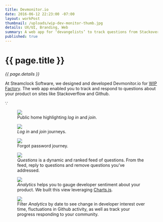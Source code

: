 ```yaml
---
title: Devmonitor.io
date: 2016-06-12 22:23:00 -07:00
layout: workPost
thumbnail: /uploads/wip-dev-monitor-thumb.jpg
details: UX/UI, Branding, Web
summary: A web app for ‘devangelists’ to track questions from Stackoverflow.
published: true
---
```

<div class="mw-900  u-mar-auto  u-mar-b05">
    <h1 class="u-noMargin u-mar-b01  u-textAlign-center  c-grey03">{{ page.title }}</h1>
    <p class="as-h5  u-textAlign-center  u-mar-b05  c-grey04"><em>{{ page.details }}</em></p>
    <p class="as-h3  u-textAlign-center  c-grey04">At Steamclock Software, we designed and developed Devmonitor.io for <a href="http://www.wipfactory.com/" target="_blank">WIP Factory</a>. The web app enabled you to track and respond to questions about your product on sites like Stackoverflow and Github.</p>
    <p class="as-h5  u-textAlign-center  u-mar-b05  c-grey03">&#8757;</p>
</div>
<figure>
    <img src="/uploads/devmonitor-home.jpg"/>
    <figcaption>Public home highlighting <em>log in</em> and <em>join</em>.</figcaption>
</figure>

<figure>
    <img src="/uploads/devmonitor-signup.jpg"/>
    <figcaption><em>Log in</em> and <em>join</em> journeys.</figcaption>
</figure>

<figure>
    <img src="/uploads/devmonitor-blocked.jpg"/>
    <figcaption>Forgot password journey.</figcaption>
</figure>

<figure>
    <img src="/uploads/devmonitor-questions.jpg"/>
    <figcaption><em>Questions</em> is a dynamic and ranked feed of questions. From the feed, reply to questions and remove questions you’ve addressed.</figcaption>
</figure>

<figure>
    <img src="/uploads/devmonitor-analytics.jpg"/>
    <figcaption><em>Analytics</em> helps you to gauge developer sentiment about your product. We built this view leveraging <a href="http://www.chartjs.org/" target="_blank">Charts.js</a>.</figcaption>
</figure>

<figure>
    <img src="/uploads/devmonitor-dates.jpg"/>
    <figcaption>Filter <em>Analytics</em> by date to see change in developer interest over time, fluctuations in Github activity, as well as track your progress responding to your community.</figcaption>
</figure>